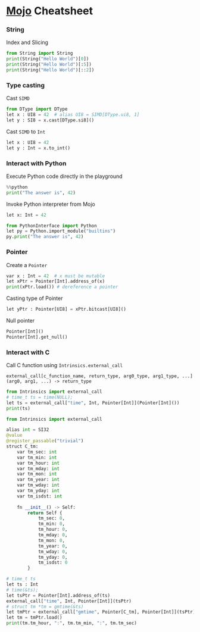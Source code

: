 # [Mojo](https://github.com/modularml/mojo/) Cheatsheet
### String

Index and Slicing
```py
from String import String
print(String("Hello World")[0])
print(String("Hello World")[:5])
print(String("Hello World")[::2])
```

### Type casting

Cast `SIMD`
```py
from DType import DType
let x : UI8 = 42  # alias UI8 = SIMD[DType.ui8, 1]
let y : SI8 = x.cast[DType.si8]()
```

Cast `SIMD` to `Int`
```py
let x : UI8 = 42
let y : Int = x.to_int()
```

### Interact with Python

Execute Python code directly in the playground
```py
%%python
print("The answer is", 42)
```

Invoke Python interpreter from Mojo
```py
let x: Int = 42

from PythonInterface import Python
let py = Python.import_module("builtins")
py.print("The answer is", 42)
```

### Pointer

Create a `Pointer`
```py
var x : Int = 42  # x must be mutable
let xPtr = Pointer[Int].address_of(x)
print(xPtr.load()) # dereference a pointer
```

Casting type of Pointer
```py
let yPtr : Pointer[UI8] = xPtr.bitcast[UI8]()
```

Null pointer
```py
Pointer[Int]()
Pointer[Int].get_null()
```

### Interact with C
Call C function using `Intrinsics.external_call`

```
external_call[c_function_name, return_type, arg0_type, arg1_type, ...](arg0, arg1, ...) -> return_type
```

```py
from Intrinsics import external_call
# time_t ts = time(NULL);
let ts = external_call["time", Int, Pointer[Int]](Pointer[Int]())
print(ts)
```

```py
from Intrinsics import external_call

alias int = SI32
@value
@register_passable("trivial")
struct C_tm:
    var tm_sec: int
    var tm_min: int
    var tm_hour: int
    var tm_mday: int
    var tm_mon: int
    var tm_year: int
    var tm_wday: int
    var tm_yday: int
    var tm_isdst: int
    
    fn __init__() -> Self:
        return Self {
            tm_sec: 0,
            tm_min: 0,
            tm_hour: 0,
            tm_mday: 0,
            tm_mon: 0,
            tm_year: 0,
            tm_wday: 0,
            tm_yday: 0,
            tm_isdst: 0
        }

# time_t ts
let ts : Int
# time(&ts);
let tsPtr = Pointer[Int].address_of(ts)
external_call["time", Int, Pointer[Int]](tsPtr)
# struct tm *tm = gmtime(&ts)
let tmPtr = external_call["gmtime", Pointer[C_tm], Pointer[Int]](tsPtr)
let tm = tmPtr.load()
print(tm.tm_hour, ":", tm.tm_min, ":", tm.tm_sec)
```
